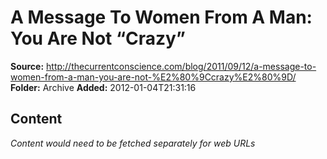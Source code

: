# A Message To Women From A Man: You Are Not “Crazy”

**Source:** http://thecurrentconscience.com/blog/2011/09/12/a-message-to-women-from-a-man-you-are-not-%E2%80%9Ccrazy%E2%80%9D/
**Folder:** Archive
**Added:** 2012-01-04T21:31:16




## Content
*Content would need to be fetched separately for web URLs*
